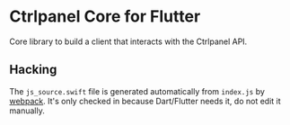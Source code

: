 # Ctrlpanel Core for Flutter

Core library to build a client that interacts with the Ctrlpanel API.

## Hacking

The `js_source.swift` file is generated automatically from `index.js` by [webpack](https://webpack.js.org). It's only checked in because Dart/Flutter needs it, do not edit it manually.
